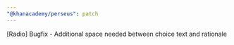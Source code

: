 ```yaml
---
"@khanacademy/perseus": patch
---
```


[Radio] Bugfix - Additional space needed between choice text and rationale
